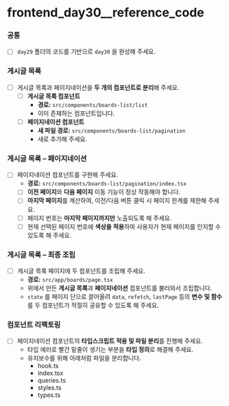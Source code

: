 # frontend_day30__reference_code
### **공통**

- [ ]  `day29` 폴더의 코드를 기반으로 `day30` 을 완성해 주세요.

### **게시글 목록**

- [ ]  게시글 목록과 페이지네이션을 **두 개의 컴포넌트로 분리**해 주세요.
    - [ ]  **게시글 목록 컴포넌트**
        - **경로:** `src/components/boards-list/list`
        - 이미 존재하는 컴포넌트입니다.
    - [ ]  **페이지네이션 컴포넌트**
        - **새 파일 경로:** `src/components/boards-list/pagination`
        - 새로 추가해 주세요.

### **게시글 목록 – 페이지네이션**

- [ ]  페이지네이션 컴포넌트를 구현해 주세요.
    - **경로:** `src/components/boards-list/pagination/index.tsx`
    - [ ]  **이전 페이지**와 **다음 페이지** 이동 기능이 정상 작동해야 합니다.
    - [ ]  **마지막 페이지**를 계산하여, 이전/다음 버튼 클릭 시 페이지 한계를 제한해 주세요.
    - [ ]  페이지 번호는 **마지막 페이지까지만** 노출되도록 해 주세요.
    - [ ]  현재 선택된 페이지 번호에 **색상을 적용**하여 사용자가 현재 페이지를 인지할 수 있도록 해 주세요.

### **게시글 목록 – 최종 조립**

- [ ]  게시글 목록 페이지에 두 컴포넌트를 조립해 주세요.
    - **경로:** `src/app/boards/page.tsx`
    - 위에서 만든 **게시글 목록**과 **페이지네이션** 컴포넌트를 불러와서 조립합니다.
    - `state` 를 페이지 단으로 끌어올려 `data`, `refetch`, `lastPage` 등의 **변수 및 함수**를 두 컴포넌트가 적절히 공유할 수 있도록 해 주세요.

### **컴포넌트 리팩토링**

- [ ]  페이지네이션 컴포넌트의 **타입스크립트 적용 및 파일 분리**를 진행해 주세요.
    - 타입 에러로 빨간 밑줄이 생기는 부분을 **타입 정의**로 해결해 주세요.
    - 유지보수를 위해 아래처럼 파일을 분리합니다.
        - hook.ts
        - index.tsx
        - queries.ts
        - styles.ts
        - types.ts
